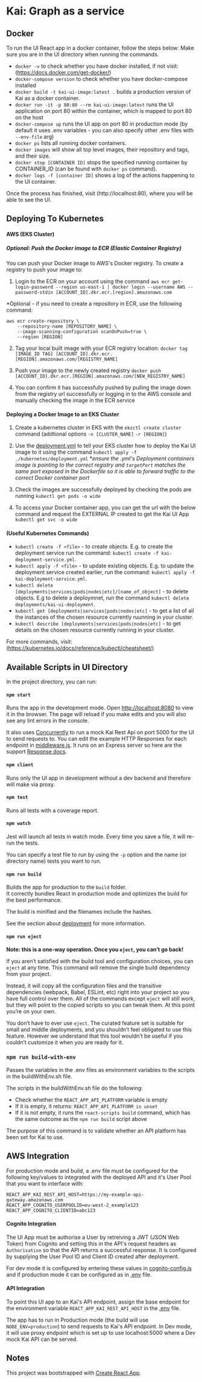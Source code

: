 

# Kai: Graph as a service

## Docker

To run the UI React app in a docker container, follow the steps below:
Make sure you are in the UI directory when running the commands.

* `docker -v` to check whether you have docker installed, if not visit: (https://docs.docker.com/get-docker/)
* `docker-compose version` to check whether you have docker-compose installed
* `docker build -t kai-ui-image:latest .` builds a production version of Kai as a docker container.
* `docker run -it -p 80:80 --rm kai-ui-image:latest` runs the UI application on port 80 within the container, which is mapped to port 80 on the host
* `docker-compose up` runs the UI app on port 80 in production mode (by default it uses .env variables - you can also specify other .env files with `--env-file` arg)
* `docker ps` lists all running docker containers.
* `docker images` will show all top level images, their repository and tags, and their size.
* `docker stop [CONTAINER ID]` stops the specified running container by CONTAINER_ID (can be found with `docker ps` command).
* `docker logs -f [container ID]` shows a log of the actions happening to the UI container.

Once the process has finished, visit (http://localhost:80), where you will be able to see the UI.

## Deploying To Kubernetes

#### AWS (EKS Cluster)

##### Optional: Push the Docker image to ECR (Elastic Container Registry)

You can push your Docker image to AWS's Docker registry. To create a registry to push your image to:

1. Login to the ECR on your account using the command
`aws ecr get-login-password --region us-east-1 | docker login --username AWS --password-stdin [ACCOUNT_ID].dkr.ecr.[region].amazonaws.com`

*Optional - if you need to create a repository in ECR, use the following command:
```
aws ecr create-repository \
    --repository-name [REPOSITORY_NAME] \
    --image-scanning-configuration scanOnPush=true \
    --region [REGION]
```

2. Tag your local built image with your ECR registry location:  `docker tag [IMAGE_ID TAG] [ACCOUNT_ID].dkr.ecr.[REGION].amazonaws.com/[REGISTRY_NAME]`

3. Push your image to the newly created registry
`docker push [ACCOUNT_ID].dkr.ecr.[REGION].amazonaws.com/[NEW_REGISTRY_NAME]`

4. You can confirm it has successfully pushed by pulling the image down from the registry url successfully or logging in to the AWS console and manually checking the image in the ECR service

#### Deploying a Docker Image to an EKS Cluster

1. Create a kubernetes cluster in EKS with the `eksctl create cluster` command (addtional options `-n [CLUSTER_NAME]` `-r [REGION]`)

2. Use the [deployment.yml](./kubernetes/deployment.yml) to tell your EKS cluster how to deploy the Kai UI image to it using the command
`kubectl apply -f ./kubernetes/deployment.yml`
**ensure the .yml's Deployment containers image is pointing to the correct registry and `targetPort` matches the same port exposed in the Dockerfile so it is able to forward traffic to the correct Docker container port*

3. Check the images are successfully deployed by checking the pods are running
`kubectl get pods -o wide`

4. To access your Docker container app, you can get the url with the below command and request the EXTERNAL IP created to get the Kai UI App
`kubectl get svc -o wide`

#### (Useful Kubernetes Commands)
* `kubectl create -f <file>` - to create objects. E.g. to create the deployment service run the command: `kubectl create -f kai-deployment-service.yml`.
* `kubectl apply -f <file>` - to update existing objects. E.g. to update the deployment service created earlier, run the command: `kubectl apply -f kai-deployment-service.yml`.
* `kubectl delete [deployments|services|pods|nodes|etc]/[name_of_object]` -  to delete objects. E.g to delete a deploymnet, run the command `kubectl delete deployments/kai-ui-deployment`. 
* `kubectl get [deployments|services|pods|nodes|etc]` - to get a list of all the instances of the chosen resource currently ruunning in your cluster.
* `kubectl describe [deployments|services|pods|nodes|etc]` - to get details on the chosen resource currently running in your cluster.

For more commands, visit: (https://kubernetes.io/docs/reference/kubectl/cheatsheet/)

## Available Scripts in UI Directory

In the project directory, you can run:

#### `npm start`

Runs the app in the development mode. Open [http://localhost:8080](http://localhost:8080) to view it in the browser.
The page will reload if you make edits and you will also see any lint errors in the console.<br />

It also uses [Concurrently](https://www.npmjs.com/package/concurrently) to run a mock Kai Rest Api on port 5000 for the 
UI to send requests to. You can edit the example HTTP Responses for each endpoint in [middleware.js](./server/middleware.js).
It runs on an Express server so here are the support [Response docs](http://expressjs.com/en/5x/api.html#res).

#### `npm client`

Runs only the UI app in development without a dev backend and therefore will make via proxy.

#### `npm test`

Runs all tests with a coverage report. 

#### `npm watch`

Jest will launch all tests in watch mode. Every time you save a file, it will re-run the tests.<br />

You can specify a test file to run by using the `-p` option and the name (or directory name) tests you want to run. 

#### `npm run build`

Builds the app for production to the `build` folder.<br />
It correctly bundles React in production mode and optimizes the build for the best performance.

The build is minified and the filenames include the hashes.

See the section about [deployment](https://facebook.github.io/create-react-app/docs/deployment) for more information.

#### `npm run eject`

**Note: this is a one-way operation. Once you `eject`, you can’t go back!**

If you aren’t satisfied with the build tool and configuration choices, you can `eject` at any time. This command will remove the single build dependency from your project.

Instead, it will copy all the configuration files and the transitive dependencies (webpack, Babel, ESLint, etc) right into your project so you have full control over them. All of the commands except `eject` will still work, but they will point to the copied scripts so you can tweak them. At this point you’re on your own.

You don’t have to ever use `eject`. The curated feature set is suitable for small and middle deployments, and you shouldn’t feel obligated to use this feature. However we understand that this tool wouldn’t be useful if you couldn’t customize it when you are ready for it.

### `npm run build-with-env`
Passes the variables in the .env files as environment variables to the scripts in the buildWithEnv.sh file.

The scripts in the buildWithEnv.sh file do the following:
* Check whether the `REACT_APP_API_PLATFORM` variable is empty
* If it is empty, it returns: `REACT_APP_API_PLATFORM is unset`
* If it is not empty, it runs the `react-scripts build` command, which has the same outcome as the `npm run build` script above

The purpose of this command is to validate whether an API platform has been set for Kai to use.
## AWS Integration

For production mode and build, a .env file must be configured for the following key/values to integrated with the deployed API and it's User Pool that you want to interface with:

```
REACT_APP_KAI_REST_API_HOST=https://my-example-api-gateway.amazonaws.com 
REACT_APP_COGNITO_USERPOOLID=eu-west-2_example123
REACT_APP_COGNITO_CLIENTID=abc123
```

#### Cognito Integration

The UI App must be authorise a User by retreiving a JWT (JSON Web Token) from Cognito and setting this in the API's request headers as `Authorisation` so that the API returns a successful response. It is configured by supplying the User Pool ID and Client ID created after deployment.

For dev mode it is configured by entering these values in [cognito-config.js](./src/rest/cognito-config.ts) and if production mode it can be configured as in [.env](./.env) file.

#### API Integration

To point this UI app to an Kai's API endpoint, assign the base endpoint for the environment variable `REACT_APP_KAI_REST_API_HOST`
in the [.env](./.env) file. 

The app has to run in Production mode (the build will use `NODE_ENV=production`) to send requests to Kai's API endpoint.
In Dev mode, it will use proxy endpoint which is set up to use localhost:5000 where a Dev mock Kai API can
be served.

## Notes

This project was bootstrapped with [Create React App](https://github.com/facebook/create-react-app).
